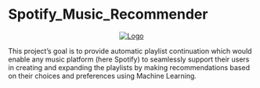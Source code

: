 # Spotify_Music_Recommender
<p align="center">
  <a href="https://github.com/vanshhhhh">
    <img src="https://github.com/vanshhhhh/vanshhhhh.github.io/blob/master/assets/img/musicrecommender.jpg" alt="Logo"> 
  </a>
</p>
This project’s goal is to provide automatic playlist continuation which would enable any music platform (here Spotify) to seamlessly support their users in creating and expanding the playlists by making recommendations based on their choices and preferences using Machine Learning.

